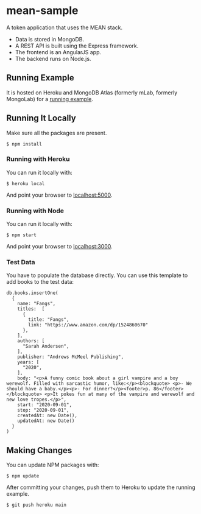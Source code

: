 # mean-sample
A token application that uses the MEAN stack.

* Data is stored in MongoDB.
* A REST API is built using the Express framework.
* The frontend is an AngularJS app.
* The backend runs on Node.js.

## Running Example

It is hosted on Heroku and MongoDB Atlas (formerly mLab, formerly MongoLab) for
a [running example](https://afternoon-cliffs-9951.herokuapp.com/Books.html).

## Running It Locally

Make sure all the packages are present.

    $ npm install

### Running with Heroku

You can run it locally with:

    $ heroku local

And point your browser to [localhost:5000](http://localhost:5000/).

### Running with Node

You can run it locally with:

    $ npm start

And point your browser to [localhost:3000](http://localhost:3000/).

### Test Data

You have to populate the database directly.  You can use this template to add
books to the test data:

```
db.books.insertOne(
  {
    name: "Fangs",
    titles:  [
      {
        title: "Fangs",
        link: "https://www.amazon.com/dp/1524860670"
      },
    ],
    authors: [
      "Sarah Andersen",
    ],
    publisher: "Andrews McMeel Publishing",
    years: [
      "2020",
    ],
    body: "<p>A funny comic book about a girl vampire and a boy werewolf. Filled with sarcastic humor, like:</p><blockquote> <p>- We should have a baby.</p><p>- For dinner?</p><footer>p. 86</footer></blockquote> <p>It pokes fun at many of the vampire and werewolf and new love tropes.</p>",
    start: "2020-09-01",
    stop: "2020-09-01",
    createdAt: new Date(),
    updatedAt: new Date()
  }
)
```

## Making Changes

You can update NPM packages with:

    $ npm update

After committing your changes, push them to Heroku to update the running
example.

    $ git push heroku main
